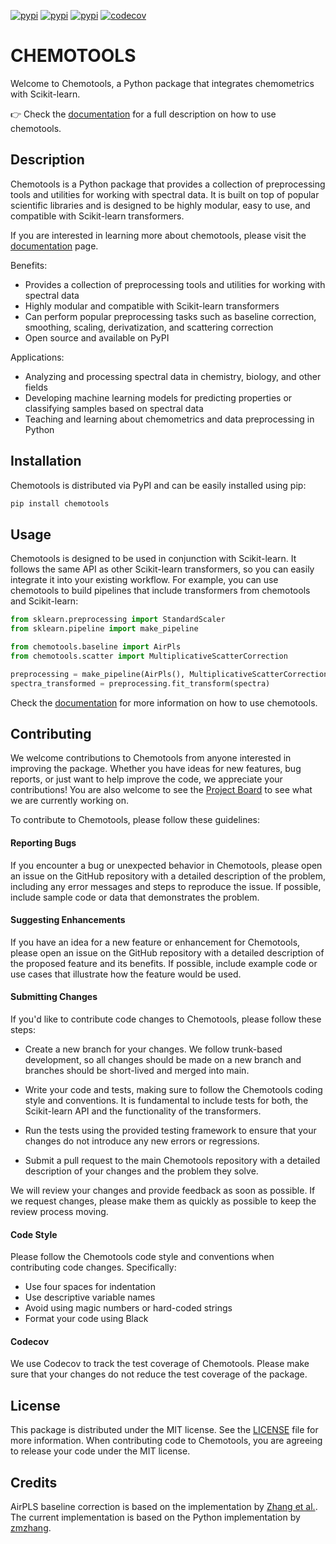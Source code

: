 [![pypi](https://img.shields.io/pypi/v/chemotools)](https://pypi.org/project/chemotools)
[![pypi](https://img.shields.io/pypi/pyversions/chemotools)](https://pypi.org/project/chemotools)
[![pypi](https://img.shields.io/pypi/l/chemotools)](https://github.com/paucablop/chemotools/blob/main/LICENSE)
[![codecov](https://codecov.io/github/paucablop/chemotools/branch/main/graph/badge.svg?token=D7JUJM89LN)](https://codecov.io/github/paucablop/chemotools)

# CHEMOTOOLS

Welcome to Chemotools, a Python package that integrates chemometrics with Scikit-learn.

👉 Check the [documentation](https://paucablop.github.io/chemotools/) for a full description on how to use chemotools.

## Description

Chemotools is a Python package that provides a collection of preprocessing tools and utilities for working with spectral data. It is built on top of popular scientific libraries and is designed to be highly modular, easy to use, and compatible with Scikit-learn transformers.

If you are interested in learning more about chemotools, please visit the [documentation](https://paucablop.github.io/chemotools/) page.

Benefits:
- Provides a collection of preprocessing tools and utilities for working with spectral data
- Highly modular and compatible with Scikit-learn transformers
- Can perform popular preprocessing tasks such as baseline correction, smoothing, scaling, derivatization, and scattering correction
- Open source and available on PyPI

Applications:
- Analyzing and processing spectral data in chemistry, biology, and other fields
- Developing machine learning models for predicting properties or classifying samples based on spectral data
- Teaching and learning about chemometrics and data preprocessing in Python

## Installation

Chemotools is distributed via PyPI and can be easily installed using pip:

```bash
pip install chemotools
```

## Usage

Chemotools is designed to be used in conjunction with Scikit-learn. It follows the same API as other Scikit-learn transformers, so you can easily integrate it into your existing workflow. For example, you can use chemotools to build pipelines that include transformers from chemotools and Scikit-learn:

```python
from sklearn.preprocessing import StandardScaler
from sklearn.pipeline import make_pipeline

from chemotools.baseline import AirPls
from chemotools.scatter import MultiplicativeScatterCorrection

preprocessing = make_pipeline(AirPls(), MultiplicativeScatterCorrection(), StandardScaler(with_std=False)) 
spectra_transformed = preprocessing.fit_transform(spectra)
```

Check the [documentation](https://paucablop.github.io/chemotools/) for more information on how to use chemotools.


## Contributing

We welcome contributions to Chemotools from anyone interested in improving the package. Whether you have ideas for new features, bug reports, or just want to help improve the code, we appreciate your contributions! You are also welcome to see the [Project Board](https://github.com/users/paucablop/projects/4) to see what we are currently working on.

To contribute to Chemotools, please follow these guidelines:

#### Reporting Bugs

If you encounter a bug or unexpected behavior in Chemotools, please open an issue on the GitHub repository with a detailed description of the problem, including any error messages and steps to reproduce the issue. If possible, include sample code or data that demonstrates the problem.

#### Suggesting Enhancements

If you have an idea for a new feature or enhancement for Chemotools, please open an issue on the GitHub repository with a detailed description of the proposed feature and its benefits. If possible, include example code or use cases that illustrate how the feature would be used.

#### Submitting Changes

If you'd like to contribute code changes to Chemotools, please follow these steps:

- Create a new branch for your changes. We follow trunk-based development, so all changes should be made on a new branch and branches should be short-lived and merged into main.

- Write your code and tests, making sure to follow the Chemotools coding style and conventions. It is fundamental to include tests for both, the Scikit-learn API and the functionality of the transformers.

- Run the tests using the provided testing framework to ensure that your changes do not introduce any new errors or regressions.

- Submit a pull request to the main Chemotools repository with a detailed description of your changes and the problem they solve.

We will review your changes and provide feedback as soon as possible. If we request changes, please make them as quickly as possible to keep the review process moving.

#### Code Style

Please follow the Chemotools code style and conventions when contributing code changes. Specifically:

- Use four spaces for indentation
- Use descriptive variable names
- Avoid using magic numbers or hard-coded strings
- Format your code using Black

#### Codecov

We use Codecov to track the test coverage of Chemotools. Please make sure that your changes do not reduce the test coverage of the package.


## License

This package is distributed under the MIT license. See the [LICENSE](LICENSE) file for more information. When contributing code to Chemotools, you are agreeing to release your code under the MIT license.

## Credits

AirPLS baseline correction is based on the implementation by [Zhang et al.](https://pubs.rsc.org/is/content/articlelanding/2010/an/b922045c). The current implementation is based on the Python implementation by [zmzhang](https://github.com/zmzhang/airPLS).